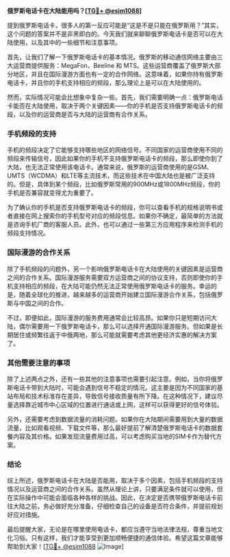 **俄罗斯电话卡在大陆能用吗？[[TG💪+ @esim1088](https://t.me/s/esim1088)]**

提到俄罗斯电话卡，很多人的第一反应可能是“这是不是只能在俄罗斯用？”其实，这个问题的答案并不是非黑即白的。今天我们就来聊聊俄罗斯电话卡是否可以在大陆使用，以及其中的一些细节和注意事项。

首先，让我们了解一下俄罗斯电话卡的基本情况。俄罗斯的移动通信网络主要由三大运营商提供服务：MegaFon、Beeline 和 MTS。这些运营商覆盖了俄罗斯大部分地区，并且在国际漫游方面也有一定的合作网络。这意味着，如果你持有俄罗斯电话卡，并且你的手机支持相应的频段，那么理论上是可以在大陆使用的。

然而，实际情况可能会比想象中复杂一些。首先，我们需要明确一点：俄罗斯电话卡能否在大陆使用，取决于两个关键因素——你的手机是否支持俄罗斯电话卡的频段，以及你的运营商是否与大陆的运营商有合作关系。

### 手机频段的支持

手机的频段决定了它能够支持哪些地区的网络信号。不同国家的运营商使用不同的频段来传输信号，因此如果你的手机不支持俄罗斯电话卡的频段，那么即使你到了大陆，也无法正常使用该电话卡。通常来说，俄罗斯的运营商使用的是GSM、UMTS（WCDMA）和LTE等主流技术，而这些技术在中国大陆也是被广泛支持的。但是，具体到某个频段，比如俄罗斯常用的900MHz或1800MHz频段，你的手机是否兼容就变得尤为重要了。

为了确认你的手机是否支持俄罗斯电话卡的频段，你可以查看手机的规格说明书或者直接在网上搜索你的手机型号对应的频段信息。如果你不确定，最简单的方法就是咨询手机厂商的客服人员。此外，也可以通过一些第三方应用程序来检测手机的频段支持情况。

### 国际漫游的合作关系

除了手机频段的问题外，另一个影响俄罗斯电话卡在大陆使用的关键因素是运营商之间的合作关系。国际漫游服务需要双方运营商之间的协议支持，否则即使你的手机支持相应的频段，在大陆可能仍然无法正常使用俄罗斯电话卡的服务。幸运的是，随着全球化的推进，越来越多的运营商开始建立国际漫游合作关系，包括俄罗斯与中国之间的合作。

不过，即便如此，国际漫游的服务费用通常会比较高昂。如果你只是短期访问大陆，偶尔需要用一下俄罗斯电话卡，那么可以选择开通国际漫游服务。但如果是长期居住或频繁往返于中俄两地，那么可能就需要考虑其他更经济实惠的解决方案了。

### 其他需要注意的事项

除了上述两点之外，还有一些其他的注意事项也需要引起注意。例如，当你将俄罗斯电话卡带到大陆时，可能会遇到信号不稳定的情况。这主要是因为不同国家的基站布局和技术标准存在差异，导致信号接收质量有所下降。在这种情况下，建议尽量选择靠近城市中心区域的位置进行通话或上网，这样可以获得更好的信号体验。

另外，还需要考虑到数据流量的消耗问题。如果你在大陆期间需要用到大量的数据流量，比如观看视频、下载文件等，那么最好提前了解清楚俄罗斯电话卡的数据套餐内容及其价格。如果发现流量费用过高，可以考虑购买当地的SIM卡作为替代方案。

### 结论

综上所述，俄罗斯电话卡在大陆是否能用，取决于多个因素，包括手机频段的支持情况以及运营商之间的合作关系。虽然从理论上讲，只要满足条件就可以使用，但在实际操作中可能会面临各种各样的挑战。因此，在决定是否携带俄罗斯电话卡前往大陆之前，务必做好充分准备，仔细检查自己的设备是否符合条件，并提前规划好应对措施。

最后提醒大家，无论是在哪里使用电话卡，都应当遵守当地法律法规，尊重当地文化习俗。只有这样，我们才能享受到更加顺畅便捷的通信体验。希望这篇文章能够帮助到大家！[[TG💪+ @esim1088](https://t.me/s/esim1088) ![Image](https://i.postimg.cc/4NQfJmqS/Snipaste-2025-05-13-00-14-12.png)]